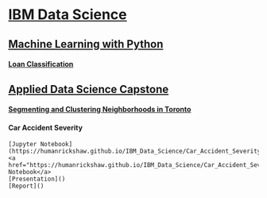 # [IBM Data Science](https://www.coursera.org/professional-certificates/ibm-data-science)

## [Machine Learning with Python](https://www.coursera.org/learn/machine-learning-with-python)

#### [Loan Classification](https://humanrickshaw.github.io/IBM_Data_Science/Loan_Classification.html)

## [Applied Data Science Capstone](https://www.coursera.org/learn/applied-data-science-capstone)

#### [Segmenting and Clustering Neighborhoods in Toronto](https://humanrickshaw.github.io/IBM_Data_Science/Clustering_Toronto.html)

#### Car Accident Severity

    [Jupyter Notebook](https://humanrickshaw.github.io/IBM_Data_Science/Car_Accident_Severity.html)
    <a href="https://humanrickshaw.github.io/IBM_Data_Science/Car_Accident_Severity.html">Jupyter Notebook</a>
    [Presentation]()
    [Report]()
